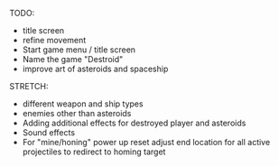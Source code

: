 
TODO:
- title screen
- refine movement
- Start game menu / title screen
- Name the game "Destroid"
- improve art of asteroids and spaceship

STRETCH:
- different weapon and ship types
- enemies other than asteroids
- Adding additional effects for destroyed player and asteroids
- Sound effects
- For "mine/honing" power up reset adjust end location for all active projectiles to redirect to homing target